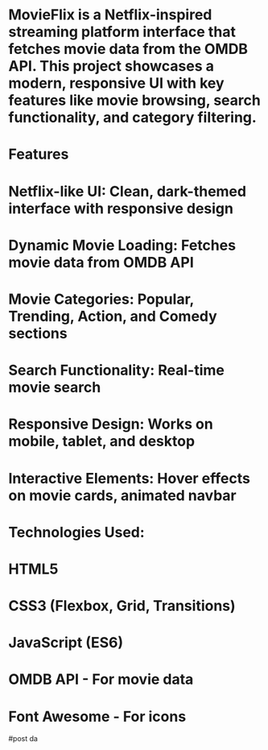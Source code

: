 # MovieFlix is a Netflix-inspired streaming platform interface that fetches movie data from the OMDB API. This project showcases a modern, responsive UI with key features like movie browsing, search functionality, and category filtering.

# Features
# Netflix-like UI: Clean, dark-themed interface with responsive design

# Dynamic Movie Loading: Fetches movie data from OMDB API

# Movie Categories: Popular, Trending, Action, and Comedy sections

# Search Functionality: Real-time movie search

# Responsive Design: Works on mobile, tablet, and desktop

# Interactive Elements: Hover effects on movie cards, animated navbar

# Technologies Used:

# HTML5

# CSS3 (Flexbox, Grid, Transitions)

# JavaScript (ES6)

# OMDB API - For movie data

# Font Awesome - For icons

#post da